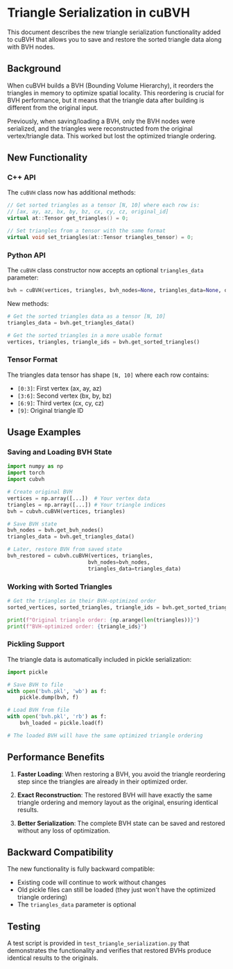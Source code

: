 # Triangle Serialization in cuBVH

This document describes the new triangle serialization functionality added to cuBVH that allows you to save and restore the sorted triangle data along with BVH nodes.

## Background

When cuBVH builds a BVH (Bounding Volume Hierarchy), it reorders the triangles in memory to optimize spatial locality. This reordering is crucial for BVH performance, but it means that the triangle data after building is different from the original input.

Previously, when saving/loading a BVH, only the BVH nodes were serialized, and the triangles were reconstructed from the original vertex/triangle data. This worked but lost the optimized triangle ordering.

## New Functionality

### C++ API

The `cuBVH` class now has additional methods:

```cpp
// Get sorted triangles as a tensor [N, 10] where each row is:
// [ax, ay, az, bx, by, bz, cx, cy, cz, original_id]
virtual at::Tensor get_triangles() = 0;

// Set triangles from a tensor with the same format
virtual void set_triangles(at::Tensor triangles_tensor) = 0;
```

### Python API

The `cuBVH` class constructor now accepts an optional `triangles_data` parameter:

```python
bvh = cuBVH(vertices, triangles, bvh_nodes=None, triangles_data=None, device=None)
```

New methods:

```python
# Get the sorted triangles data as a tensor [N, 10]
triangles_data = bvh.get_triangles_data()

# Get the sorted triangles in a more usable format
vertices, triangles, triangle_ids = bvh.get_sorted_triangles()
```

### Tensor Format

The triangles data tensor has shape `[N, 10]` where each row contains:
- `[0:3]`: First vertex (ax, ay, az) 
- `[3:6]`: Second vertex (bx, by, bz)
- `[6:9]`: Third vertex (cx, cy, cz)
- `[9]`: Original triangle ID

## Usage Examples

### Saving and Loading BVH State

```python
import numpy as np
import torch
import cubvh

# Create original BVH
vertices = np.array([...])  # Your vertex data
triangles = np.array([...]) # Your triangle indices
bvh = cubvh.cuBVH(vertices, triangles)

# Save BVH state
bvh_nodes = bvh.get_bvh_nodes()
triangles_data = bvh.get_triangles_data()

# Later, restore BVH from saved state
bvh_restored = cubvh.cuBVH(vertices, triangles, 
                          bvh_nodes=bvh_nodes, 
                          triangles_data=triangles_data)
```

### Working with Sorted Triangles

```python
# Get the triangles in their BVH-optimized order
sorted_vertices, sorted_triangles, triangle_ids = bvh.get_sorted_triangles()

print(f"Original triangle order: {np.arange(len(triangles))}")
print(f"BVH-optimized order: {triangle_ids}")
```

### Pickling Support

The triangle data is automatically included in pickle serialization:

```python
import pickle

# Save BVH to file
with open('bvh.pkl', 'wb') as f:
    pickle.dump(bvh, f)

# Load BVH from file
with open('bvh.pkl', 'rb') as f:
    bvh_loaded = pickle.load(f)

# The loaded BVH will have the same optimized triangle ordering
```

## Performance Benefits

1. **Faster Loading**: When restoring a BVH, you avoid the triangle reordering step since the triangles are already in their optimized order.

2. **Exact Reconstruction**: The restored BVH will have exactly the same triangle ordering and memory layout as the original, ensuring identical results.

3. **Better Serialization**: The complete BVH state can be saved and restored without any loss of optimization.

## Backward Compatibility

The new functionality is fully backward compatible:
- Existing code will continue to work without changes
- Old pickle files can still be loaded (they just won't have the optimized triangle ordering)
- The `triangles_data` parameter is optional

## Testing

A test script is provided in `test_triangle_serialization.py` that demonstrates the functionality and verifies that restored BVHs produce identical results to the originals.

